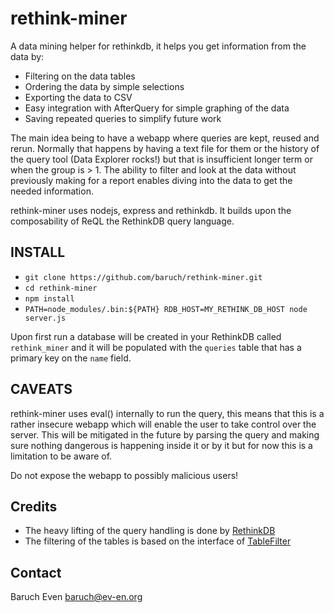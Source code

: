 rethink-miner
=============

A data mining helper for rethinkdb, it helps you get information from the data by:
* Filtering on the data tables
* Ordering the data by simple selections
* Exporting the data to CSV
* Easy integration with AfterQuery for simple graphing of the data
* Saving repeated queries to simplify future work

The main idea being to have a webapp where queries are kept, reused and rerun. Normally that happens by having a text file for them or the history of the query tool (Data Explorer rocks!) but that is insufficient longer term or when the group is > 1. The ability to filter and look at the data without previously making for a report enables diving into the data to get the needed information.

rethink-miner uses nodejs, express and rethinkdb. It builds upon the composability of ReQL the RethinkDB query language.

INSTALL
-------

* `git clone https://github.com/baruch/rethink-miner.git`
* `cd rethink-miner`
* `npm install`
* `PATH=node_modules/.bin:${PATH} RDB_HOST=MY_RETHINK_DB_HOST node server.js`

Upon first run a database will be created in your RethinkDB called `rethink_miner` and it will be populated with the `queries` table that has a primary key on the `name` field.

CAVEATS
-------

rethink-miner uses eval() internally to run the query, this means that this is a rather insecure webapp which will enable the user to take control over the server. This will be mitigated in the future by parsing the query and making sure nothing dangerous is happening inside it or by it but for now this is a limitation to be aware of.

Do not expose the webapp to possibly malicious users!

Credits
-------

* The heavy lifting of the query handling is done by [RethinkDB](http://rethinkdb.com/)
* The filtering of the tables is based on the interface of [TableFilter](http://tablefilter.free.fr/)

Contact
-------

Baruch Even <baruch@ev-en.org>

